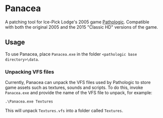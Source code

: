 # Panacea

A patching tool for Ice-Pick Lodge's 2005 game [Pathologic](https://store.steampowered.com/app/384110/Pathologic_Classic_HD/). Compatible with both the original 2005 and the 2015 "Classic HD" versions of the game.

## Usage

To use Panacea, place `Panacea.exe` in the folder `<pathologic base directory>\data`.

### Unpacking VFS files

Currently, Panacea can unpack the VFS files used by Pathologic to store game assets such as textures, sounds and scripts. To do this, invoke `Panacea.exe` and provide the name of the VFS file to unpack, for example:
    
    .\Panacea.exe Textures
    
This will unpack `Textures.vfs` into a folder called `Textures`.
